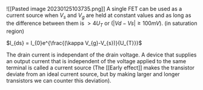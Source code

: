 ![[Pasted image 20230125103735.png]]
A single FET can be used as a current source when $V_{s}$ and $V_{g}$ are held at constant values and as long as the difference between them is $>4 U_{T}$ or ($|Vd−Vs| ≥ 100mV$). (in saturation region)

$I_{ds} = I_{0}e^{\frac{(\kappa V_{g}-V_{s})}{U_{T}}}$

The drain current is independant of the drain voltage. A device that supplies an output current that is independent of the voltage applied to the same terminal is called a current source (The [[Early effect]] makes the transistor deviate from an ideal current source, but by making larger and longer transistors we can counter this deviation). 
